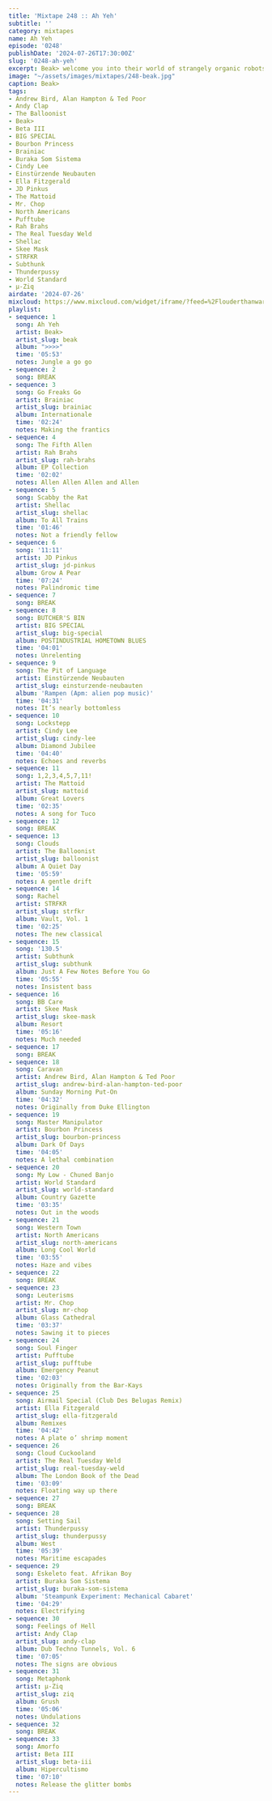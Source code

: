 ```yaml
---
title: 'Mixtape 248 :: Ah Yeh'
subtitle: ''
category: mixtapes
name: Ah Yeh
episode: '0248'
publishDate: '2024-07-26T17:30:00Z'
slug: '0248-ah-yeh'
excerpt: Beak> welcome you into their world of strangely organic robots.
image: "~/assets/images/mixtapes/248-beak.jpg"
caption: Beak>
tags:
- Andrew Bird, Alan Hampton & Ted Poor
- Andy Clap
- The Balloonist
- Beak>
- Beta III
- BIG SPECIAL
- Bourbon Princess
- Brainiac
- Buraka Som Sistema
- Cindy Lee
- Einstürzende Neubauten
- Ella Fitzgerald
- JD Pinkus
- The Mattoid
- Mr. Chop
- North Americans
- Pufftube
- Rah Brahs
- The Real Tuesday Weld
- Shellac
- Skee Mask
- STRFKR
- Subthunk
- Thunderpussy
- World Standard
- µ-Ziq
airdate: '2024-07-26'
mixcloud: https://www.mixcloud.com/widget/iframe/?feed=%2Flouderthanwar%2Fthe-final-hour-248-ah-yeh-2024-07-26%2F&hide_artwork=1&hide_cover=1&light=1
playlist:
- sequence: 1
  song: Ah Yeh
  artist: Beak>
  artist_slug: beak
  album: ">>>>"
  time: '05:53'
  notes: Jungle a go go
- sequence: 2
  song: BREAK
- sequence: 3
  song: Go Freaks Go
  artist: Brainiac
  artist_slug: brainiac
  album: Internationale
  time: '02:24'
  notes: Making the frantics
- sequence: 4
  song: The Fifth Allen
  artist: Rah Brahs
  artist_slug: rah-brahs
  album: EP Collection
  time: '02:02'
  notes: Allen Allen Allen and Allen
- sequence: 5
  song: Scabby the Rat
  artist: Shellac
  artist_slug: shellac
  album: To All Trains
  time: '01:46'
  notes: Not a friendly fellow
- sequence: 6
  song: '11:11'
  artist: JD Pinkus
  artist_slug: jd-pinkus
  album: Grow A Pear
  time: '07:24'
  notes: Palindromic time
- sequence: 7
  song: BREAK
- sequence: 8
  song: BUTCHER'S BIN
  artist: BIG SPECIAL
  artist_slug: big-special
  album: POSTINDUSTRIAL HOMETOWN BLUES
  time: '04:01'
  notes: Unrelenting
- sequence: 9
  song: The Pit of Language
  artist: Einstürzende Neubauten
  artist_slug: einsturzende-neubauten
  album: 'Rampen (Apm: alien pop music)'
  time: '04:31'
  notes: It’s nearly bottomless
- sequence: 10
  song: Lockstepp
  artist: Cindy Lee
  artist_slug: cindy-lee
  album: Diamond Jubilee
  time: '04:40'
  notes: Echoes and reverbs
- sequence: 11
  song: 1,2,3,4,5,7,11!
  artist: The Mattoid
  artist_slug: mattoid
  album: Great Lovers
  time: '02:35'
  notes: A song for Tuco
- sequence: 12
  song: BREAK
- sequence: 13
  song: Clouds
  artist: The Balloonist
  artist_slug: balloonist
  album: A Quiet Day
  time: '05:59'
  notes: A gentle drift
- sequence: 14
  song: Rachel
  artist: STRFKR
  artist_slug: strfkr
  album: Vault, Vol. 1
  time: '02:25'
  notes: The new classical
- sequence: 15
  song: '130.5'
  artist: Subthunk
  artist_slug: subthunk
  album: Just A Few Notes Before You Go
  time: '05:55'
  notes: Insistent bass
- sequence: 16
  song: BB Care
  artist: Skee Mask
  artist_slug: skee-mask
  album: Resort
  time: '05:16'
  notes: Much needed
- sequence: 17
  song: BREAK
- sequence: 18
  song: Caravan
  artist: Andrew Bird, Alan Hampton & Ted Poor
  artist_slug: andrew-bird-alan-hampton-ted-poor
  album: Sunday Morning Put-On
  time: '04:32'
  notes: Originally from Duke Ellington
- sequence: 19
  song: Master Manipulator
  artist: Bourbon Princess
  artist_slug: bourbon-princess
  album: Dark Of Days
  time: '04:05'
  notes: A lethal combination
- sequence: 20
  song: My Low - Chuned Banjo
  artist: World Standard
  artist_slug: world-standard
  album: Country Gazette
  time: '03:35'
  notes: Out in the woods
- sequence: 21
  song: Western Town
  artist: North Americans
  artist_slug: north-americans
  album: Long Cool World
  time: '03:55'
  notes: Haze and vibes
- sequence: 22
  song: BREAK
- sequence: 23
  song: Leuterisms
  artist: Mr. Chop
  artist_slug: mr-chop
  album: Glass Cathedral
  time: '03:37'
  notes: Sawing it to pieces
- sequence: 24
  song: Soul Finger
  artist: Pufftube
  artist_slug: pufftube
  album: Emergency Peanut
  time: '02:03'
  notes: Originally from the Bar-Kays
- sequence: 25
  song: Airmail Special (Club Des Belugas Remix)
  artist: Ella Fitzgerald
  artist_slug: ella-fitzgerald
  album: Remixes
  time: '04:42'
  notes: A plate o’ shrimp moment
- sequence: 26
  song: Cloud Cuckooland
  artist: The Real Tuesday Weld
  artist_slug: real-tuesday-weld
  album: The London Book of the Dead
  time: '03:09'
  notes: Floating way up there
- sequence: 27
  song: BREAK
- sequence: 28
  song: Setting Sail
  artist: Thunderpussy
  artist_slug: thunderpussy
  album: West
  time: '05:39'
  notes: Maritime escapades
- sequence: 29
  song: Eskeleto feat. Afrikan Boy
  artist: Buraka Som Sistema
  artist_slug: buraka-som-sistema
  album: 'Steampunk Experiment: Mechanical Cabaret'
  time: '04:29'
  notes: Electrifying
- sequence: 30
  song: Feelings of Hell
  artist: Andy Clap
  artist_slug: andy-clap
  album: Dub Techno Tunnels, Vol. 6
  time: '07:05'
  notes: The signs are obvious
- sequence: 31
  song: Metaphonk
  artist: µ-Ziq
  artist_slug: ziq
  album: Grush
  time: '05:06'
  notes: Undulations
- sequence: 32
  song: BREAK
- sequence: 33
  song: Amorfo
  artist: Beta III
  artist_slug: beta-iii
  album: Hipercultismo
  time: '07:10'
  notes: Release the glitter bombs
---
```


